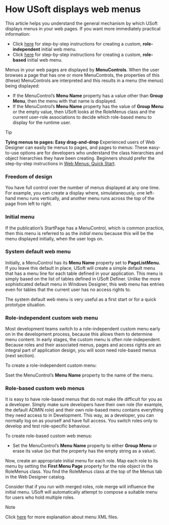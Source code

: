 # How USoft displays web menus

This article helps you understand the general mechanism by which USoft displays menus in your web pages. If you want more immediately practical information:

- Click [here](/docs/Web%20and%20app%20UIs/Web%20menus/Web%20menus%20Quick%20Start.md) for step-by-step instructions for creating a custom, **role-independent** initial web menu.
- Click [here](/docs/Web%20and%20app%20UIs/Web%20menus/Rolebased%20web%20menus.md) for step-by-step instructions for creating a custom, **role-based** initial web menu.

Menus in your web pages are displayed by **MenuControls**. When the user browses a page that has one or more MenuControls, the properties of this (these) MenuControls are interpreted and this results in a menu (the menus) being displayed:

- If the MenuControl’s **Menu Name** property has a value other than **Group Menu**, then the menu with that name is displayed.
- If the MenuControl’s **Menu Name** property has the value of **Group Menu** or the empty value, then USoft looks at the RoleMenus class and the current user-role associations to decide which role-based menu to display for the runtime user.

> [!TIP]
> **Tying menus to pages: Easy drag-and-drop**
> Experienced users of Web Designer can easily tie menus to pages, and pages to menus:
> These easy-to-use options are for developers who understand the class hierarchies and object hierarchies they have been creating. Beginners should prefer the step-by-step instructions in [Web Menus: Quick Start](/docs/Web%20and%20app%20UIs/Web%20menus/Web%20menus%20Quick%20Start.md).

### Freedom of design

You have full control over the number of menus displayed at any one time. For example, you can create a display where, simulataneously, one left-hand menu runs vertically, and another menu runs across the top of the page from left to right.

### Initial menu

If the publication’s StartPage has a MenuControl, which is common practice, then this menu is referred to as the *initial menu* because this will be the menu displayed initially, when the user logs on.

### System default web menu

Initially, a MenuControl has its **Menu Name** property set to **PageListMenu.** If you leave this default in place, USoft will create a simple default menu that has a menu line for each table defined in your application. This menu is simply based on the list of tables defined in USoft Definer. Unlike the more sophisticated default menu in Windows Designer, this web menu has entries even for tables that the current user has no access rights to.

The system default web menu is very useful as a first start or for a quick prototype situation.

### Role-independent custom web menu

Most development teams switch to a role-independent custom menu early on in the development process, because this allows them to determine menu content. In early stages, the custom menu is often role-independent. Because roles and their associated menus, pages and access rights are an integral part of application design, you will soon need role-based menus (next section).

To create a role-independent custom menu:

Sset the MenuControl’s **Menu Name** property to the name of the menu.

### Role-based custom web menus

It is easy to have role-based menus that do not make life difficult for you as a developer. Simply make sure developers have their own role (for example, the default ADMIN role) and their own role-based menu contains everything they need access to in Development. This way, as a developer, you can normally log on as yourself and have full access. You switch roles only to develop and test role-specific behaviour.

To create role-based custom web menus:

- Set the MenuControl’s **Menu Name** property to either **Group Menu** or erase its value (so that the property has the empty string as a value).

Now, create an appropriate initial menu for each role. Map each role to its menu by setting the **First Menu Page** property for the role object in the RoleMenus class. You find the RoleMenus class at the top of the Menus tab in the Web Designer catalog.

Consider that if you run with merged roles, role merge will influence the initial menu. USoft will automatically attempt to compose a suitable menu for users who hold multiple roles.

> [!NOTE]
> Click [here](/docs/Web%20and%20app%20UIs/Web%20menus/Menu%20XML%20files.md) for more explanation about menu XML files.